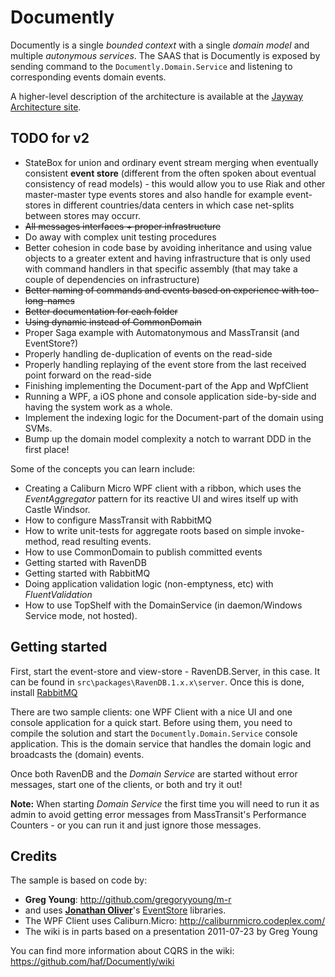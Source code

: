 # Documently

Documently is a single *bounded context* with a single *domain model* and multiple *autonymous services*. The SAAS that is Documently is exposed by sending command to the `Documently.Domain.Service` and listening to corresponding events domain events.

A higher-level description of the architecture is available at the [Jayway Architecture site](http://architecture.jayway.com).

## TODO for v2

 * StateBox for union and ordinary event stream merging when eventually consistent **event store** (different from the often spoken about eventual consistency of read models) - this would allow you to use Riak and other master-master type events stores and also handle for example event-stores in different countries/data centers in which case net-splits between stores may occurr.
 * <del>All messages interfaces + proper infrastructure</del>
 * Do away with complex unit testing procedures
 * Better cohesion in code base by avoiding inheritance and using value objects to a greater extent and having infrastructure that is only used with command handlers in that specific assembly (that may take a couple of dependencies on infrastructure)
 * <del>Better naming of commands and events based on experience with too-long-names</del>
 * <del>Better documentation for each folder</del>
 * <del>Using dynamic instead of CommonDomain</del>
 * Proper Saga example with Automatonymous and MassTransit (and EventStore?)
 * Properly handling de-duplication of events on the read-side
 * Properly handling replaying of the event store from the last received point forward on the read-side
 * Finishing implementing the Document-part of the App and WpfClient
 * Running a WPF, a iOS phone and console application side-by-side and having the system work as a whole.
 * Implement the indexing logic for the Document-part of the domain using SVMs.
 * Bump up the domain model complexity a notch to warrant DDD in the first place!

Some of the concepts you can learn include:

 * Creating a Caliburn Micro WPF client with a ribbon, which uses the *EventAggregator* pattern for its reactive UI and wires itself up with Castle Windsor.
 * How to configure MassTransit with RabbitMQ
 * How to write unit-tests for aggregate roots based on simple invoke-method, read resulting events.
 * How to use CommonDomain to publish committed events
 * Getting started with RavenDB
 * Getting started with RabbitMQ
 * Doing application validation logic (non-emptyness, etc) with *FluentValidation*
 * How to use TopShelf with the DomainService (in daemon/Windows Service mode, not hosted).

## Getting started

First, start the event-store and view-store - RavenDB.Server, in this case. It can be found in `src\packages\RavenDB.1.x.x\server`. Once this is done, install [RabbitMQ](http://www.rabbitmq.com/download.html)

There are two sample clients: one WPF Client with a nice UI and one console application for a quick start. Before using them, you need to compile the solution and start the `Documently.Domain.Service` console application. This is the domain service that handles the domain logic and broadcasts the (domain) events.

Once both RavenDB and the *Domain Service* are started without error messages, start one of the clients, or both and try it out!

**Note:** When starting *Domain Service* the first time you will need to run it as admin to avoid getting error messages from MassTransit's Performance Counters - or you can run it and just ignore those messages. 

## Credits

The sample is based on code by:

 * **Greg Young**: <http://github.com/gregoryyoung/m-r>
 * and uses **[Jonathan Oliver](https://github.com/joliver/)**'s [EventStore](https://github.com/joliver/EventStore) libraries.
 * The WPF Client uses Caliburn.Micro: <http://caliburnmicro.codeplex.com/>
 * The wiki is in parts based on a presentation 2011-07-23 by Greg Young

You can find more information about CQRS in the wiki: <https://github.com/haf/Documently/wiki>